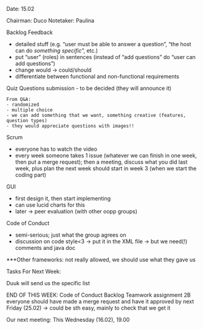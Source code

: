Date:  15.02

Chairman: Duco
Notetaker: Paulina

Backlog Feedback

- detailed stuff (e.g. “user must be able to answer a question”, “the host can do *something specific*”, etc.)
- put “user” (roles) in sentences (instead of “add questions” do “user can add questions”)
- change would -> could/should
- differentiate between functional and non-functional requirements

Quiz Questions
submission - to be decided (they will announce it)

	From Q&A:
	- randomized
	- multiple choice
	- we can add something that we want, something creative (features, question types)
	- they would appreciate questions with images!!

Scrum

- everyone has to watch the video
- every week someone takes 1 issue (whatever we can finish in one week, then put a merge request); then a meeting, discuss what you did last week, plus plan the next week
should start in week 3 (when we start the coding part)

GUI

- first design it, then start implementing
- can use lucid charts for this
- later -> peer evaluation (with other oopp groups)

Code of Conduct

- semi-serious; just what the group agrees on
- discussion on code style<3 -> put it in the XML file
	-> but we need(!) comments and java doc

***Other frameworks: not really allowed, we should use what they gave us

Tasks For Next Week:

Duuk will send us the specific list

END OF THIS WEEK:
Code of Conduct
Backlog
Teamwork assignment 2B
everyone should have made a merge request and have it approved by next Friday (25.02) -> could be sth easy, mainly to check that we get it

Our next meeting:
This Wednesday (16.02), 19.00
 


